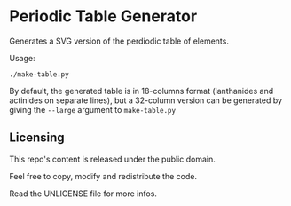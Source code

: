 Periodic Table Generator
========================

Generates a SVG version of the perdiodic table of elements.

Usage:
```
./make-table.py
```

By default, the generated table is in 18-columns format (lanthanides and
actinides on separate lines), but a 32-column version can be generated by
giving the `--large` argument to `make-table.py`


Licensing
---------

This repo's content is released under the public domain.

Feel free to copy, modify and redistribute the code.

Read the UNLICENSE file for more infos.
